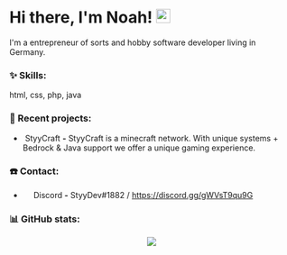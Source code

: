 # Hi there, I'm Noah! <img src="https://github.com/TheDudeThatCode/TheDudeThatCode/blob/master/Assets/Hi.gif" width="25px">

I'm a entrepreneur of sorts and hobby software developer living in Germany.

### :sparkles: Skills:
<p align="left">
html, css, php, java
</p>

### :hammer: Recent projects:
- &nbsp;StyyCraft **-** StyyCraft is a minecraft network. With unique systems + Bedrock & Java support we offer a unique gaming experience.

### ☎️ Contact:
- <img src="https://raw.githubusercontent.com/Rainnny7/Rainnny7/master/assets/discord.svg" width="15px"> Discord **-** StyyDev#1882 / https://discord.gg/gWVsT9qu9G

### :bar_chart: GitHub stats:
<p align="center">
  <img src="https://github-readme-stats.vercel.app/api?username=cuziamnoah&show_icons=true&theme=radical" />
</p>


